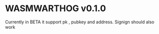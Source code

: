 # WASMWARTHOG v0.1.0

Currently in BETA it support pk , pubkey and address. Signign should also work